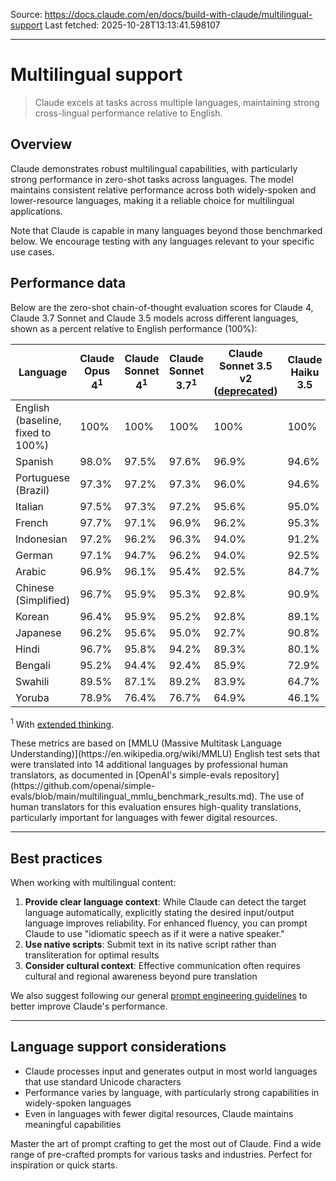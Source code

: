 Source: https://docs.claude.com/en/docs/build-with-claude/multilingual-support
Last fetched: 2025-10-28T13:13:41.598107

---

# Multilingual support

> Claude excels at tasks across multiple languages, maintaining strong cross-lingual performance relative to English.

## Overview

Claude demonstrates robust multilingual capabilities, with particularly strong performance in zero-shot tasks across languages. The model maintains consistent relative performance across both widely-spoken and lower-resource languages, making it a reliable choice for multilingual applications.

Note that Claude is capable in many languages beyond those benchmarked below. We encourage testing with any languages relevant to your specific use cases.

## Performance data

Below are the zero-shot chain-of-thought evaluation scores for Claude 4, Claude 3.7 Sonnet and Claude 3.5 models across different languages, shown as a percent relative to English performance (100%):

| Language                          | Claude Opus 4<sup>1</sup> | Claude Sonnet 4<sup>1</sup> | Claude Sonnet 3.7<sup>1</sup> | Claude Sonnet 3.5 v2 ([deprecated](/en/docs/about-claude/model-deprecations)) | Claude Haiku 3.5 |
| --------------------------------- | ------------------------- | --------------------------- | ----------------------------- | ----------------------------------------------------------------------------- | ---------------- |
| English (baseline, fixed to 100%) | 100%                      | 100%                        | 100%                          | 100%                                                                          | 100%             |
| Spanish                           | 98.0%                     | 97.5%                       | 97.6%                         | 96.9%                                                                         | 94.6%            |
| Portuguese (Brazil)               | 97.3%                     | 97.2%                       | 97.3%                         | 96.0%                                                                         | 94.6%            |
| Italian                           | 97.5%                     | 97.3%                       | 97.2%                         | 95.6%                                                                         | 95.0%            |
| French                            | 97.7%                     | 97.1%                       | 96.9%                         | 96.2%                                                                         | 95.3%            |
| Indonesian                        | 97.2%                     | 96.2%                       | 96.3%                         | 94.0%                                                                         | 91.2%            |
| German                            | 97.1%                     | 94.7%                       | 96.2%                         | 94.0%                                                                         | 92.5%            |
| Arabic                            | 96.9%                     | 96.1%                       | 95.4%                         | 92.5%                                                                         | 84.7%            |
| Chinese (Simplified)              | 96.7%                     | 95.9%                       | 95.3%                         | 92.8%                                                                         | 90.9%            |
| Korean                            | 96.4%                     | 95.9%                       | 95.2%                         | 92.8%                                                                         | 89.1%            |
| Japanese                          | 96.2%                     | 95.6%                       | 95.0%                         | 92.7%                                                                         | 90.8%            |
| Hindi                             | 96.7%                     | 95.8%                       | 94.2%                         | 89.3%                                                                         | 80.1%            |
| Bengali                           | 95.2%                     | 94.4%                       | 92.4%                         | 85.9%                                                                         | 72.9%            |
| Swahili                           | 89.5%                     | 87.1%                       | 89.2%                         | 83.9%                                                                         | 64.7%            |
| Yoruba                            | 78.9%                     | 76.4%                       | 76.7%                         | 64.9%                                                                         | 46.1%            |

<sup>1</sup> With [extended thinking](/en/docs/build-with-claude/extended-thinking).

<Note>
  These metrics are based on [MMLU (Massive Multitask Language Understanding)](https://en.wikipedia.org/wiki/MMLU) English test sets that were translated into 14 additional languages by professional human translators, as documented in [OpenAI's simple-evals repository](https://github.com/openai/simple-evals/blob/main/multilingual_mmlu_benchmark_results.md). The use of human translators for this evaluation ensures high-quality translations, particularly important for languages with fewer digital resources.
</Note>

***

## Best practices

When working with multilingual content:

1. **Provide clear language context**: While Claude can detect the target language automatically, explicitly stating the desired input/output language improves reliability. For enhanced fluency, you can prompt Claude to use "idiomatic speech as if it were a native speaker."
2. **Use native scripts**: Submit text in its native script rather than transliteration for optimal results
3. **Consider cultural context**: Effective communication often requires cultural and regional awareness beyond pure translation

We also suggest following our general [prompt engineering guidelines](/en/docs/build-with-claude/prompt-engineering/overview) to better improve Claude's performance.

***

## Language support considerations

* Claude processes input and generates output in most world languages that use standard Unicode characters
* Performance varies by language, with particularly strong capabilities in widely-spoken languages
* Even in languages with fewer digital resources, Claude maintains meaningful capabilities

<CardGroup cols={2}>
  <Card title="Prompt Engineering Guide" icon="pen" href="/en/docs/build-with-claude/prompt-engineering/overview">
    Master the art of prompt crafting to get the most out of Claude.
  </Card>

  <Card title="Prompt Library" icon="books" href="/en/resources/prompt-library">
    Find a wide range of pre-crafted prompts for various tasks and industries. Perfect for inspiration or quick starts.
  </Card>
</CardGroup>